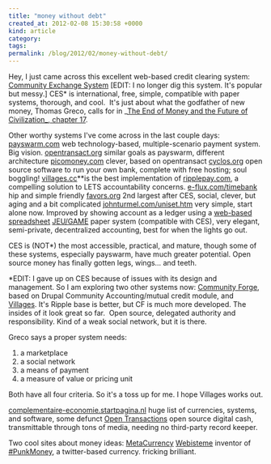 ```yaml
---
title: "money without debt"
created_at: 2012-02-08 15:30:58 +0000
kind: article
category: 
tags: 
permalink: /blog/2012/02/money-without-debt/
---
```


Hey, I just came across this excellent web-based credit clearing system:
[Community Exchange System][1] [EDIT: I no longer dig this system. It's popular but messy.] CES* is international, free, simple, compatible with paper systems, thorough, and cool.  It's just about what the godfather of new money, Thomas Greco, calls for in _[The End of Money and the Future of Civilization_, chapter 17][2].

Other worthy systems I've come across in the last couple days:
[payswarm.com][3] web technology-based, multiple-scenario payment system. Big vision.
[ opentransact.org][4] similar goals as payswarm, different architecture
[picomoney.com][5] clever, based on opentransact
[cyclos.org][6] open source software to run your own bank, complete with free hosting; soul boggling!
[villages.cc][7]**is the best implementation of [ripplepay.com][8], a compelling solution to LETS accountability concerns.
[e-flux.com/timebank][9] hip and simple
friendly [favors.org][10] 2nd largest after CES, social, clever, but aging and a bit complicated
[johnturmel.com/uniset.htm][11] very simple, start alone now. Improved by showing account as a ledger using a [web-based spreadsheet][12]
[JEU/GAME][13] paper system (compatible with CES), very elegant, semi-private, decentralized accounting, best for when the lights go out.

CES is (NOT*) the most accessible, practical, and mature, though some of these systems, especially payswarm, have much greater potential. Open source money has finally gotten legs, wings… and teeth.

*EDIT: I gave up on CES because of issues with its design and management. So I am exploring two other systems now: [Community Forge][14], based on Drupal Community Accounting/mutual credit module, and [Villages][7]. It's Ripple base is better, but CF is much more developed. The insides of it look great so far.  Open source, delegated authority and responsibility. Kind of a weak social network, but it is there.

Greco says a proper system needs:

  1. a marketplace
  2. a social network
  3. a means of payment
  4. a measure of value or pricing unit

Both have all four criteria. So it's a toss up for me. I hope Villages works out.

[complementaire-economie.startpagina.nl][15] huge list of currencies, systems, and software, some defunct
[ Open Transactions][16] open source digital cash, transmittable through tons of media, needing no third-party record keeper.

Two cool sites about money ideas:
[MetaCurrency][17]
[Webisteme][18] inventor of [#PunkMoney][19], a twitter-based currency. fricking brilliant.

   [1]: http://www.ces.org.za/
   [2]: http://beyondmoney.net/excerpts/chapter-17-complete-web-based-trading-platform/
   [3]: http://payswarm.com/
   [4]: http://opentransact.org
   [5]: http://picomoney.com/
   [6]: http://cyclos.org/
   [7]: http://villages.cc
   [8]: http://ripplepay.com/
   [9]: http://e-flux.com/timebank
   [10]: http://favors.org/
   [11]: http://johnturmel.com/uniset.htm
   [12]: http://bit.ly/uletsad
   [13]: http://www.personocratia.com/en/documents/game-full-document.pdf
   [14]: http://communityforge.net
   [15]: http://complementaire-economie.startpagina.nl/
   [16]: https://github.com/FellowTraveler/Open-Transactions/wiki
   [17]: http://metacurrency.org
   [18]: http://webisteme.com
   [19]: http://www.punkmoney.org
